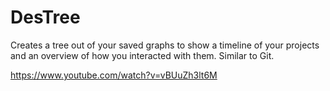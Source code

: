 # DesTree
Creates a tree out of your saved graphs to show a timeline of your projects and an overview of how you interacted with them. Similar to Git.

https://www.youtube.com/watch?v=vBUuZh3lt6M

